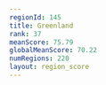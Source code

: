 ```yaml
---
regionId: 145
title: Greenland
rank: 37
meanScore: 75.79
globalMeanScore: 70.22
numRegions: 220
layout: region_score
---
```


